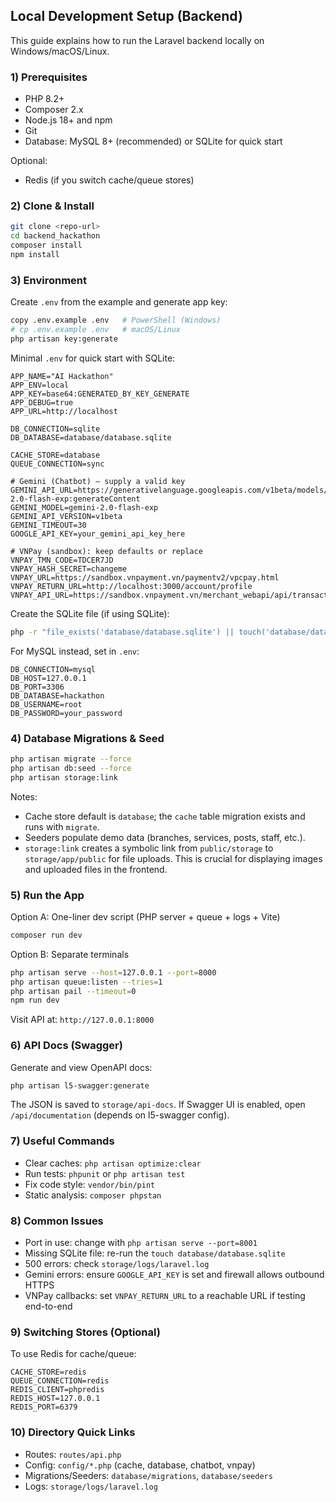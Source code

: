 ## Local Development Setup (Backend)

This guide explains how to run the Laravel backend locally on Windows/macOS/Linux.

### 1) Prerequisites
- PHP 8.2+
- Composer 2.x
- Node.js 18+ and npm
- Git
- Database: MySQL 8+ (recommended) or SQLite for quick start

Optional:
- Redis (if you switch cache/queue stores)

### 2) Clone & Install
```bash
git clone <repo-url>
cd backend_hackathon
composer install
npm install
```

### 3) Environment
Create `.env` from the example and generate app key:
```bash
copy .env.example .env   # PowerShell (Windows)
# cp .env.example .env   # macOS/Linux
php artisan key:generate
```

Minimal `.env` for quick start with SQLite:
```
APP_NAME="AI Hackathon"
APP_ENV=local
APP_KEY=base64:GENERATED_BY_KEY_GENERATE
APP_DEBUG=true
APP_URL=http://localhost

DB_CONNECTION=sqlite
DB_DATABASE=database/database.sqlite

CACHE_STORE=database
QUEUE_CONNECTION=sync

# Gemini (Chatbot) – supply a valid key
GEMINI_API_URL=https://generativelanguage.googleapis.com/v1beta/models/gemini-2.0-flash-exp:generateContent
GEMINI_MODEL=gemini-2.0-flash-exp
GEMINI_API_VERSION=v1beta
GEMINI_TIMEOUT=30
GOOGLE_API_KEY=your_gemini_api_key_here

# VNPay (sandbox): keep defaults or replace
VNPAY_TMN_CODE=TDCER7JD
VNPAY_HASH_SECRET=changeme
VNPAY_URL=https://sandbox.vnpayment.vn/paymentv2/vpcpay.html
VNPAY_RETURN_URL=http://localhost:3000/account/profile
VNPAY_API_URL=https://sandbox.vnpayment.vn/merchant_webapi/api/transaction
```

Create the SQLite file (if using SQLite):
```bash
php -r "file_exists('database/database.sqlite') || touch('database/database.sqlite');"
```

For MySQL instead, set in `.env`:
```
DB_CONNECTION=mysql
DB_HOST=127.0.0.1
DB_PORT=3306
DB_DATABASE=hackathon
DB_USERNAME=root
DB_PASSWORD=your_password
```

### 4) Database Migrations & Seed
```bash
php artisan migrate --force
php artisan db:seed --force
php artisan storage:link
```

Notes:
- Cache store default is `database`; the `cache` table migration exists and runs with `migrate`.
- Seeders populate demo data (branches, services, posts, staff, etc.).
- `storage:link` creates a symbolic link from `public/storage` to `storage/app/public` for file uploads. This is crucial for displaying images and uploaded files in the frontend.

### 5) Run the App

Option A: One-liner dev script (PHP server + queue + logs + Vite)
```bash
composer run dev
```

Option B: Separate terminals
```bash
php artisan serve --host=127.0.0.1 --port=8000
php artisan queue:listen --tries=1
php artisan pail --timeout=0
npm run dev
```

Visit API at: `http://127.0.0.1:8000`

### 6) API Docs (Swagger)
Generate and view OpenAPI docs:
```bash
php artisan l5-swagger:generate
```
The JSON is saved to `storage/api-docs`. If Swagger UI is enabled, open `/api/documentation` (depends on l5-swagger config).

### 7) Useful Commands
- Clear caches: `php artisan optimize:clear`
- Run tests: `phpunit` or `php artisan test`
- Fix code style: `vendor/bin/pint`
- Static analysis: `composer phpstan`

### 8) Common Issues
- Port in use: change with `php artisan serve --port=8001`
- Missing SQLite file: re-run the `touch database/database.sqlite`
- 500 errors: check `storage/logs/laravel.log`
- Gemini errors: ensure `GOOGLE_API_KEY` is set and firewall allows outbound HTTPS
- VNPay callbacks: set `VNPAY_RETURN_URL` to a reachable URL if testing end-to-end

### 9) Switching Stores (Optional)
To use Redis for cache/queue:
```
CACHE_STORE=redis
QUEUE_CONNECTION=redis
REDIS_CLIENT=phpredis
REDIS_HOST=127.0.0.1
REDIS_PORT=6379
```

### 10) Directory Quick Links
- Routes: `routes/api.php`
- Config: `config/*.php` (cache, database, chatbot, vnpay)
- Migrations/Seeders: `database/migrations`, `database/seeders`
- Logs: `storage/logs/laravel.log`


